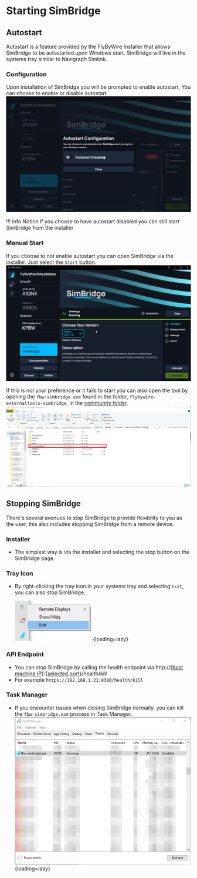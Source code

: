 # Starting SimBridge

## Autostart

Autostart is a feature provided by the FlyByWire Installer that allows SimBridge to be autostarted upon Windows start. SimBridge will live in the systems tray similar to Navigraph Simlink. 

### Configuration

Upon installation of SimBridge you will be prompted to enable autostart, You can choose to enable or disable autostart. 
![autostart promp](assets/simbridge/autostart_prompt.png)

!!! info Notice
    If you choose to have autostart disabled you can still start SimBridge from the installer

### Manual Start
If you choose to not enable autostart you can open SimBridge via the installer. Just select the `Start` button.
![simbridge running](assets/simbridge/manual_start_running.png)

If this is not your preference or it fails to start you can also open the tool by opening the `fbw-simbridge.exe` found in the folder, `flybywire-externaltools-simbridge`, in the [community folder](../fbw-a32nx/installation.md#Troubleshooting).
![simbridge executable location](assets/simbridge/exec_location.png)

## Stopping SimBridge
There's several avenues to stop SimBridge to provide flexibility to you as the user, this also includes stopping SimBridge from a remote device.

### Installer
- The simplest way is via the installer and selecting the stop button on the SimBridge page.

### Tray Icon
- By right-clicking the tray icon in your systems tray and selecting `Exit`, you can also stop SimBridge.

    ![quit simbridge](assets/simbridge/tray_stop.png){loading=lazy}

### API Endpoint
- You can stop SimBridge by calling the health endpoint via http://{[host machine IP](troubleshooting.md#network-configuration)}:{[selected port](configuration.md#server-settings)}/health/kill
- For example `https://192.168.1.21:8380/health/kill`

### Task Manager
- If you encounter issues when closing SimBridge normally, you can kill the `fbw-simbridge.exe` process in Task Manager.
![task manager stop](assets/simbridge/simbridge_stop_tm.png){loading=lazy}